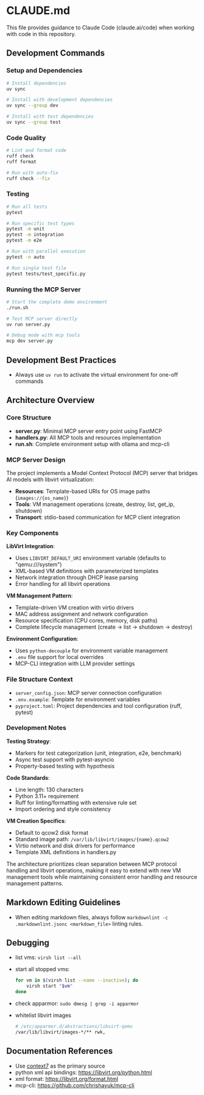 # CLAUDE.md

This file provides guidance to Claude Code (claude.ai/code) when working with code in this repository.

## Development Commands

### Setup and Dependencies

```bash
# Install dependencies
uv sync

# Install with development dependencies
uv sync --group dev

# Install with test dependencies  
uv sync --group test
```

### Code Quality

```bash
# Lint and format code
ruff check
ruff format

# Run with auto-fix
ruff check --fix
```

### Testing

```bash
# Run all tests
pytest

# Run specific test types
pytest -m unit
pytest -m integration
pytest -m e2e

# Run with parallel execution
pytest -n auto

# Run single test file
pytest tests/test_specific.py
```

### Running the MCP Server

```bash
# Start the complete demo environment
./run.sh

# Test MCP server directly
uv run server.py

# Debug mode with mcp tools
mcp dev server.py
```

## Development Best Practices

- Always use `uv run` to activate the virtual environment for one-off commands

## Architecture Overview

### Core Structure

- **server.py**: Minimal MCP server entry point using FastMCP
- **handlers.py**: All MCP tools and resources implementation
- **run.sh**: Complete environment setup with ollama and mcp-cli

### MCP Server Design

The project implements a Model Context Protocol (MCP) server that bridges AI models with libvirt virtualization:

- **Resources**: Template-based URIs for OS image paths (`images://{os_name}`)
- **Tools**: VM management operations (create, destroy, list, get_ip, shutdown)
- **Transport**: stdio-based communication for MCP client integration

### Key Components

**LibVirt Integration**:

- Uses `LIBVIRT_DEFAULT_URI` environment variable (defaults to "qemu:///system")
- XML-based VM definitions with parameterized templates
- Network integration through DHCP lease parsing
- Error handling for all libvirt operations

**VM Management Pattern**:

- Template-driven VM creation with virtio drivers
- MAC address assignment and network configuration
- Resource specification (CPU cores, memory, disk paths)
- Complete lifecycle management (create → list → shutdown → destroy)

**Environment Configuration**:

- Uses `python-decouple` for environment variable management
- `.env` file support for local overrides
- MCP-CLI integration with LLM provider settings

### File Structure Context

- `server_config.json`: MCP server connection configuration
- `.env.example`: Template for environment variables
- `pyproject.toml`: Project dependencies and tool configuration (ruff, pytest)

### Development Notes

**Testing Strategy**:

- Markers for test categorization (unit, integration, e2e, benchmark)
- Async test support with pytest-asyncio
- Property-based testing with hypothesis

**Code Standards**:

- Line length: 130 characters
- Python 3.11+ requirement
- Ruff for linting/formatting with extensive rule set
- Import ordering and style consistency

**VM Creation Specifics**:

- Default to qcow2 disk format
- Standard image path: `/var/lib/libvirt/images/{name}.qcow2`
- Virtio network and disk drivers for performance
- Template XML definitions in handlers.py

The architecture prioritizes clean separation between MCP protocol handling and libvirt operations, making it easy to extend with new VM management tools while maintaining consistent error handling and resource management patterns.

## Markdown Editing Guidelines

- When editing markdown files, always follow `markdownlint -c .markdownlint.jsonc <markdown_file>` linting rules.

## Debugging

- list vms: `virsh list --all`
- start all stopped vms:

    ```bash
    for vm in $(virsh list --name --inactive); do
        virsh start "$vm"
    done
    ```

- check apparmor: `sudo dmesg | grep -i apparmor`
- whitelist libvirt images

    ```bash
    # /etc/apparmor.d/abstractions/libvirt-qemu
    /var/lib/libvirt/images-*/** rwk,
    ```

## Documentation References

- Use [context7](https://context7.com/libvirt/libvirt/llms.txt) as the primary source
- python xml api bindings: <https://libvirt.org/python.html>
- xml format: <https://libvirt.org/format.html>
- mcp-cli: <https://github.com/chrishayuk/mcp-cli>
